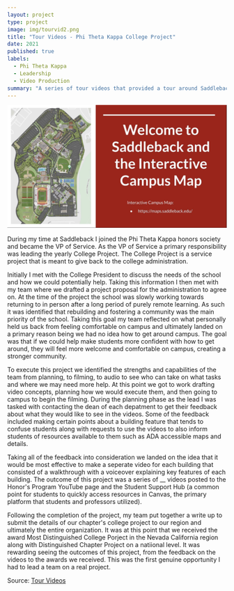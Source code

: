 ```yaml
---
layout: project
type: project
image: img/tourvid2.png
title: "Tour Videos - Phi Theta Kappa College Project"
date: 2021
published: true
labels:
  - Phi Theta Kappa
  - Leadership
  - Video Production
summary: "A series of tour videos that provided a tour around Saddleback Community College campus with descriptions of how to get around each building. "
---
```

<img class="img-fluid" src="../img/tourvid1.png">

During my time at Saddleback I joined the Phi Theta Kappa honors society and became the VP of Service. As the VP of Service a primary responsibility was leading the yearly College Project. The College Project is a service project that is meant to give back to the college administration. 

Initially I met with the College President to discuss the needs of the school and how we could potentially help. Taking this information I then met with my team where we drafted a project proposal for the administration to agree on. At the time of the project the school was slowly working towards returning to in person after a long period of purely remote learning. As such it was identified that rebuilding and fostering a community was the main priority of the school. Taking this goal my team reflected on what personally held us back from feeling comfortable on campus and ultimately landed on a primary reason being we had no idea how to get around campus. The goal was that if we could help make students more confident with how to get around, they will feel more welcome and comfortable on campus, creating a stronger community. 

To execute this project we identified the strengths and capabilities of the team from planning, to filming, to audio to see who can take on what tasks and where we may need more help. At this point we got to work drafting video concepts, planning how we would execute them, and then going to campus to begin the filming. During the planning phase as the lead I was tasked with contacting the dean of each depatment to get their feedback about what they would like to see in the videos. Some of the feedback included making certain points about a building feature that tends to confuse students along with requests to use the videos to also inform students of resources available to them such as ADA accessible maps and details. 

Taking all of the feedback into consideration we landed on the idea that it would be most effective to make a seperate video for each building that consisted of a walkthrough with a voiceover explaining key features of each building. The outcome of this project was a series of __ videos posted to the Honor's Program YouTube page and the Student Support Hub (a common point for students to quickly access resources in Canvas, the primary platform that students and professors utilized). 

Following the completion of the project, my team put together a write up to submit the details of our chapter's college project to our region and ultimately the entire organization. It was at this point that we received the award Most Distinguished College Porject in the Nevada California region along with Distinguished Chapter Project on a natiional level. It was rewarding seeing the outcomes of this project, from the feedback on the videos to the awards we received. This was the first genuine opportunity I had to lead a team on a real project. 

Source: <a href="https://www.youtube.com/@saddlebackhonors7479/featured"><i class="large github icon "></i>Tour Videos</a>
